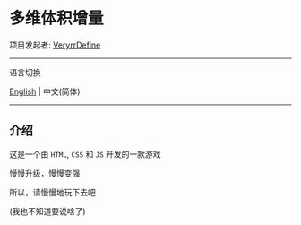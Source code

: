 # 多维体积增量

项目发起者: [VeryrrDefine](https://github.com/VeryrrDefine)

---

语言切换

[English](../README.md) | 中文(简体)

---

## 介绍

这是一个由 `HTML`, `CSS` 和 `JS` 开发的一款游戏

慢慢升级，慢慢变强

所以，请慢慢地玩下去吧

(我也不知道要说啥了)
